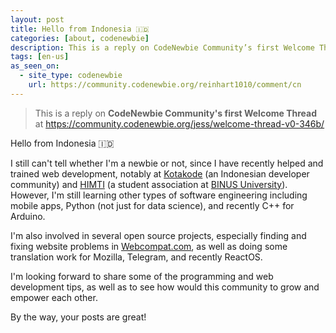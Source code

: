 ```yaml
---
layout: post
title: Hello from Indonesia 🇮🇩
categories: [about, codenewbie]
description: This is a reply on CodeNewbie Community’s first Welcome Thread
tags: [en-us]
as_seen_on:
  - site_type: codenewbie
    url: https://community.codenewbie.org/reinhart1010/comment/cn
---
```

> This is a reply on **CodeNewbie Community's first Welcome Thread** at <https://community.codenewbie.org/jess/welcome-thread-v0-346b/>

Hello from Indonesia 🇮🇩

I still can't tell whether I'm a newbie or not, since I have recently helped and trained web development, notably at [Kotakode](kotakode.com) (an Indonesian developer community) and [HIMTI](https://instagram.com/himti_binus) (a student association at [BINUS University](https://binus.ac.id)). However, I'm still learning other types of software engineering including mobile apps, Python (not just for data science), and recently C++ for Arduino.

I'm also involved in several open source projects, especially finding and fixing website problems in [Webcompat.com](https://webcompat.com), as well as doing some translation work for Mozilla, Telegram, and recently ReactOS.

I'm looking forward to share some of the programming and web development tips, as well as to see how would this community to grow and empower each other.

By the way, your posts are great!